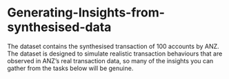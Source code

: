 # Generating-Insights-from-synthesised-data
The dataset contains the synthesised transaction of 100 accounts by ANZ.
The dataset is designed to simulate realistic transaction behaviours that are observed in ANZ’s real transaction data, so many of the insights you can gather from the tasks below will be genuine.
